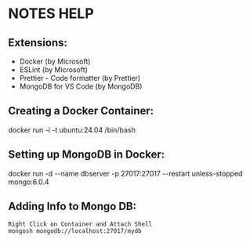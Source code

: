 # NOTES HELP

## Extensions:
- Docker (by Microsoft)
- ESLint (by Microsoft)
- Prettier – Code formatter (by Prettier)
- MongoDB for VS Code (by MongoDB)

## Creating a Docker Container:
docker run -i -t ubuntu:24.04 /bin/bash

## Setting up MongoDB in Docker:
docker run -d --name dbserver -p 27017:27017 --restart unless-stopped mongo:6.0.4

## Adding Info to Mongo DB:
```
Right Click on Container and Attach Shell
mongosh mongodb://localhost:27017/mydb

```
